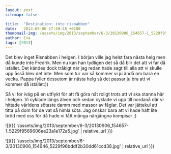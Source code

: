 ```yaml
---
layout: post
sitemap: false

title:  "Destination: inte risnabben"
date:   2013-09-06 17:49:48 +0100
thumbnail-img: /assets/img/2013/september/6-3/20130906_154657-1_5229f9569606ee23a1e172a5.jpg
author: Eva
tags: [2013]
---
```


Det blev inget Risnabben i helgen. I början ville jag helst fara nästa helg men då kunde inte Fredrik. Men nu kan han tydligen det så då blir det att vi far då istället.  Det kändes dock tråkigt när jag redan hade sagt till alla att vi skulle upp åsså blev det inte. Men som tur var så kommer vi ju ändå om bara en vecka. Pappa fyller dessutom år nästa helg så det passar ju bra att vi kommer då istället:))

Så vi for iväg på en utflykt för att få göra nåt roligt trots att vi ska stanna här i helgen. Vi cyklade längs älven och sedan cyklade vi upp till nordanå där vi hittade världens sötaste damm med massor av fåglar. Det var jättekul att titta på dom för de vat så himla söta. Jag önskar bara att vi hade haft lite bröd med oss för då hade vi fått många närgångna kompisar ;)

![]({{ '/assets/img/2013/september/6-3/20130906_154657-1_5229f9569606ee23a1e172a5.jpg'  | relative_url }})

![]({{ '/assets/img/2013/september/6-3/20130906_154646_5229f96bddf2b30dd61ccd38.jpg'  | relative_url }})

